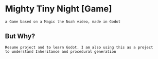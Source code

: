 # Mighty Tiny Night [Game]

	a Game based on a Magic the Noah video, made in Godot

## But Why?

	Resume project and to learn Godot. I am also using this as a project to understand Inheritance and procedural generation